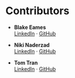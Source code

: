# Contributors

- **Blake Eames**  
  [LinkedIn](https://www.linkedin.com/in/blake-eames/) · [GitHub](https://github.com/bjeames)

- **Niki Naderzad**  
  [LinkedIn](https://www.linkedin.com/in/niki-naderzad-81919b380/) · [GitHub](https://github.com/nnaderzad)

- **Tom Tran**  
  [LinkedIn](https://www.linkedin.com/in/tomtranjr/) · [GitHub](https://github.com/tomtranjr)
